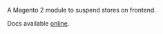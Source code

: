 A Magento 2 module to suspend stores on frontend.

Docs available [online](https://www.freedomwebservices.net/magento2/suspend-store).